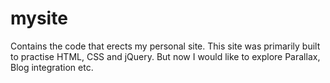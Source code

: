 mysite
======

Contains the code that erects my personal site. This site was primarily built to practise HTML, CSS and jQuery. But now I would like to explore Parallax, Blog integration etc.